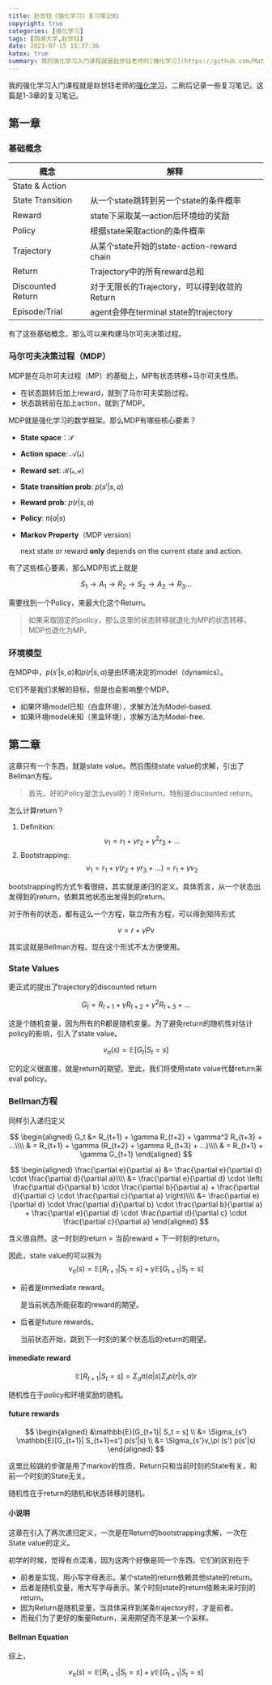 ```yaml
---
title: 赵世钰《强化学习》复习笔记01
copyright: true
categories: [强化学习]
tags: [西湖大学,赵世钰]
date: 2023-07-15 15:37:36
katex: true
summary: 我的强化学习入门课程就是赵世钰老师的[强化学习](https://github.com/MathFoundationRL/Book-Mathematical-Foundation-of-Reinforcement-Learning)，二刷后记录一些复习笔记。这篇是1-3章的复习笔记。
---
```


我的强化学习入门课程就是赵世钰老师的[强化学习](https://github.com/MathFoundationRL/Book-Mathematical-Foundation-of-Reinforcement-Learning)，二刷后记录一些复习笔记。这篇是1-3章的复习笔记。

## 第一章

### 基础概念


| 概念              | 解释                                         |
| ----------------- | -------------------------------------------- |
| State & Action    |                                              |
| State Transition  | 从一个state跳转到另一个state的条件概率       |
| Reward            | state下采取某一action后环境给的奖励          |
| Policy            | 根据state采取action的条件概率                |
| Trajectory        | 从某个state开始的state-action-reward chain   |
| Return            | Trajectory中的所有reward总和                 |
| Discounted Return | 对于无限长的Trajectory，可以得到收敛的Return |
| Episode/Trial     | agent会停在terminal state的trajectory        |

有了这些基础概念，那么可以来构建马尔可夫决策过程。



### 马尔可夫决策过程（MDP）

MDP是在马尔可夫过程（MP）的基础上，MP有状态转移+马尔可夫性质。

* 在状态跳转后加上reward，就到了马尔可夫奖励过程。
* 状态跳转前在加上action，就到了MDP。

MDP就是强化学习的数学框架。那么MDP有哪些核心要素？

* **State space**：$\mathcal{S}$

* **Action space**: $\mathcal{A(s)}$

* **Reward set**: ${\mathcal{R(s,a)}}$

* **State transition prob**: $p(s'|s,a)$

* **Reward prob**: $p(r|s,a)$

* **Policy**: $\pi(a|s)$

* **Markov Property**（MDP version）

  next state or reward **only** depends on the current state and action.

有了这些核心要素，那么MDP形式上就是

$$S_1 \rightarrow A_1 \rightarrow R_2 \rightarrow S_2 \rightarrow A_2 \rightarrow R_3 \dots$$

需要找到一个Policy，来最大化这个Return。

> 如果采取固定的policy，那么这里的状态转移就退化为MP的状态转移，MDP也退化为MP。



### 环境模型

在MDP中，$p(s'|s,a)$和$p(r|s,a)$是由环境决定的model（dynamics）。

它们不是我们求解的目标，但是也会影响整个MDP。

* 如果环境model已知（白盒环境），求解方法为Model-based.
* 如果环境model未知（黑盒环境），求解方法为Model-free.



## 第二章

这章只有一个东西，就是state value。然后围绕state value的求解，引出了Bellman方程。

> 首先，好的Policy是怎么eval的？用Return，特别是discounted return。

怎么计算return？

1. Definition: $$v_1 = r_1 + \gamma r_2 + \gamma^2 r_3 + ...$$
2. Bootstrapping: $$v_1=r_1 + \gamma(r_2 + \gamma r_3 + ...) = r_1 + \gamma v_2$$

bootstrapping的方式乍看很绕，其实就是递归的定义。具体而言，从一个状态出发得到的return，依赖其他状态出发得到的return。



对于所有的状态，都有这么一个方程，联立所有方程，可以得到矩阵形式

$$v = r + \gamma P v$$

其实这就是Bellman方程。现在这个形式不太方便使用。

### State Values

更正式的提出了trajectory的discounted return

$$G_t = R_{t+1} + \gamma R_{t+2} + \gamma^2 R_{t+3} + ...$$

这是个随机变量，因为所有的R都是随机变量。为了避免return的随机性对估计policy的影响，引入了state value。

$$v_\pi(s) = \mathbb{E}[G_t| S_t=s]$$

它的定义很直接，就是return的期望。至此，我们将使用state value代替return来eval policy。



### Bellman方程

同样引入递归定义


$$
\begin{aligned}
G_t &= R_{t+1} + \gamma R_{t+2} + \gamma^2 R_{t+3} + ...\\\\ 
& = R_{t+1} + \gamma (R_{t+2} + \gamma R_{t+3} + ...)\\\\ 
& = R_{t+1} + \gamma G_{t+1}
\end{aligned}
$$


$$
\begin{aligned}
\frac{\partial e}{\partial a}
&= \frac{\partial e}{\partial d} \cdot \frac{\partial d}{\partial a}\\\\
&= \frac{\partial e}{\partial d} \cdot \left( \frac{\partial d}{\partial b} \cdot \frac{\partial b}{\partial a} + \frac{\partial d}{\partial c} \cdot \frac{\partial c}{\partial a} \right)\\\\
&= \frac{\partial e}{\partial d} \cdot \frac{\partial d}{\partial b} \cdot \frac{\partial b}{\partial a} + \frac{\partial e}{\partial d} \cdot \frac{\partial d}{\partial c} \cdot \frac{\partial c}{\partial a}
\end{aligned}
$$

含义很自然，这一时刻的return = 当前reward + 下一时刻的return。

因此，state value的可以拆为
$$v_\pi(s)  = \mathbb{E} [R_{t+1} | S_t = s] + \gamma \mathbb{E} [ G_{t+1} | S_t = s]$$

* 前者是immediate reward。

  是当前状态所能获取的reward的期望。

* 后者是future rewards。

  当前状态开始，跳到下一时刻的某个状态后的return的期望。

#### immediate reward

$$\mathbb{E}[R_{t+1}| S_t=s] = \Sigma_{a} \pi(a|s) \Sigma _r p(r|s,a)r$$

随机性在于policy和环境奖励的随机。

#### future rewards



$$
\begin{aligned}
&\mathbb{E}[G_{t+1}| S_t = s]  \\
&= \Sigma_{s'} \mathbb{E}[G_{t+1}| S_{t+1}=s'] p(s'|s) \\ 
&= \Sigma_{s'}v_\pi (s') p(s'|s)
\end{aligned}
$$



这里比较跳的步骤是用了markov的性质，Return只和当前时刻的State有关，和前一个时刻的State无关。

随机性在于return的随机和状态转移的随机。



#### 小说明

这章在引入了两次递归定义，一次是在Return的bootstrapping求解，一次在State value的定义。

初学的时候，觉得有点混淆，因为这两个好像是同一个东西。它们的区别在于

* 前者是实现，用小写字母表示。某个state的return依赖其他state的return。
* 后者是随机变量，用大写字母表示。某个时刻state的return依赖未来时刻的return。
* 因为Return是随机变量，当具体采样到某条trajectory时，才是前者。
* 而我们为了更好的衡量Return，采用期望而不是某一个采样。

#### Bellman Equation

综上，

$$v_\pi(s)  = \mathbb{E} [R_{t+1} | S_t = s] + \gamma \mathbb{E} [ G_{t+1} | S_t = s]$$